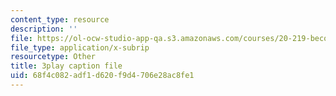 ```yaml
---
content_type: resource
description: ''
file: https://ol-ocw-studio-app-qa.s3.amazonaws.com/courses/20-219-becoming-the-next-bill-nye-writing-and-hosting-the-educational-show-january-iap-2015/68f4c082adf1d620f9d4706e28ac8fe1_7wgEJBFx8Qk.srt
file_type: application/x-subrip
resourcetype: Other
title: 3play caption file
uid: 68f4c082-adf1-d620-f9d4-706e28ac8fe1
---
```

